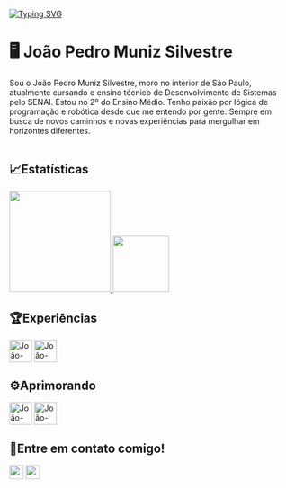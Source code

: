 [![Typing SVG](https://readme-typing-svg.demolab.com/?lines=Bem+Vindo(a)+ao+meu+perfil!&color=e54bc1&size=25&pause=1200&center=false&vCenter=false&ramdom=false)](https://git.io/typing-svg)

# 🖥️ João Pedro Muniz Silvestre

<div>
    Sou o João Pedro Muniz Silvestre, moro no interior de São Paulo, atualmente cursando o ensino técnico de Desenvolvimento de Sistemas pelo SENAI. Estou no 2º do Ensino Médio. Tenho paixão por lógica de programação e robótica desde que me entendo por gente. Sempre em busca de novos caminhos e novas experiências para mergulhar em horizontes diferentes.
</div>
<br>

## 📈Estatísticas
<div>
  <a href="https://github.com/joaomnz23">
    <img height="180cm" src="https://github-readme-stats.vercel.app/api?username=joaomnz23&show_icons=true&theme=jolly&include_all_comits=true&count_private=true"/>
    <img height="100cm" src="https://github-readme-stats.vercel.app/api/top-langs/?username=joaomnz23&layout=compact&langs_count-16&theme=jolly"/>
  </a>
</div>

## 🏆Experiências
<div>
  <img align="center" alt="João-Python" height="40" src="https://cdn.jsdelivr.net/gh/devicons/devicon@latest/icons/python/python-original.svg"/>
    <img align="center" alt="João-Arduino" height="40" src="https://cdn.jsdelivr.net/gh/devicons/devicon@latest/icons/arduino/arduino-original-wordmark.svg"/>          
</div>

## ⚙️Aprimorando
<div>
    <img align="center" alt="João-Java" height="40" src="https://cdn.jsdelivr.net/gh/devicons/devicon@latest/icons/java/java-original.svg"/>
    <img align="center" alt="João-AndroidStudio" height="40" src="https://cdn.jsdelivr.net/gh/devicons/devicon@latest/icons/androidstudio/androidstudio-original.svg"/>
</div>

## 📨Entre em contato comigo!
<div>
  <a href="https://instagram.com/joao.mnz_" target="=_blank"><img height="25" src="https://img.shields.io/badge/Instagram-E4405F?style=for-the-badge&logo=instagram&logoColor=white" target="_blank"></a>
  <a href="mailto:joao.munizsenai25@gmail.com" target="=_blank"><img height="25" src="https://img.shields.io/badge/Gmail-D14836?style=for-the-badge&logo=gmail&logoColor=white" target="_blank"></a>
</div>

